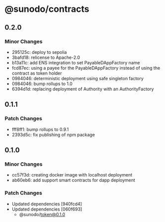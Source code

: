 # @sunodo/contracts

## 0.2.0

### Minor Changes

-   295125c: deploy to sepolia
-   3bafd18: relicense to Apache-2.0
-   b13a11c: add ENS integration to set PayableDAppFactory name
-   fcd87ec: using a payee for the PayableDAppFactory instead of using the contract as token holder
-   0984046: deterministic deployment using safe singleton factory
-   0984046: bump rollups to 1.0
-   6394d1d: replacing deployment of Authority with an AuthorityFactory

## 0.1.1

### Patch Changes

-   fff8ff1: bump rollups to 0.9.1
-   2393d5c: fix publishing of npm package

## 0.1.0

### Minor Changes

-   cc57f3d: creating docker image with localhost deployment
-   ab60eb6: add support smart contracts for dapp deployment

### Patch Changes

-   Updated dependencies [940fcd4]
-   Updated dependencies [060f693]
    -   @sunodo/token@0.1.0
